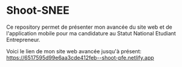 # Shoot-SNEE
Ce repository permet de présenter mon avancée du site web et de l'application mobile pour ma candidature au Statut National Etudiant Entrepreneur.

Voici le lien de mon site web avancée jusqu'à présent:
https://6517595d99e6aa3cde412feb--shoot-pfe.netlify.app
